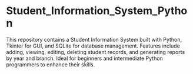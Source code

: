 # Student_Information_System_Python
This repository contains a Student Information System built with Python, Tkinter for GUI, and SQLite for database management. Features include adding, viewing, editing, deleting student records, and generating reports by year and branch. Ideal for beginners and intermediate Python programmers to enhance their skills.
